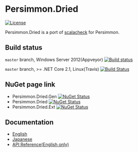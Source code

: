 # Persimmon.Dried

[![License][license-image]][license-url]

Persimmon.Dried is a port of [scalacheck](https://github.com/rickynils/scalacheck) for Persimmon.

## Build status

``master`` branch, Windows Server 2012(Appveyor) [![Build status](https://ci.appveyor.com/api/projects/status/j7bj9gu6ssxkadr8/branch/master?svg=true)](https://ci.appveyor.com/project/pocketberserker/persimmon-dried/branch/master)

``master`` branch, >= .NET Core 2.1, Linux(Travis) [![Build Status](https://travis-ci.org/persimmon-projects/Persimmon.Dried.svg?branch=master)](https://travis-ci.org/persimmon-projects/Persimmon.Dried)

## NuGet page link

* Persimmon.Dried.Gen [![NuGet Status](http://img.shields.io/nuget/v/Persimmon.Dried.Gen.svg)](https://www.nuget.org/packages/Persimmon.Dried.Gen/)
* Persimmon.Dried [![NuGet Status](http://img.shields.io/nuget/v/Persimmon.Dried.svg)](https://www.nuget.org/packages/Persimmon.Dried/)
* Persimmon.Dried.Ext [![NuGet Status](http://img.shields.io/nuget/v/Persimmon.Dried.Ext.svg)](https://www.nuget.org/packages/Persimmon.Dried.Ext/)

## Documentation

* [English](http://persimmon-projects.github.io/Persimmon.Dried/)
* [Japanese](http://persimmon-projects.github.io/Persimmon.Dried/ja/)
* [API Reference(English only)](http://persimmon-projects.github.io/Persimmon.Dried/reference/)

[license-url]: https://github.com/persimmon-projects/Persimmon.Dried/blob/master/LICENSE
[license-image]: https://img.shields.io/github/license/persimmon-projects/Persimmon.Dried.svg
